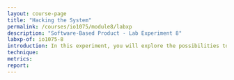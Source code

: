 ```yaml
---
layout: course-page
title: "Hacking the System"
permalink: /courses/io1075/module8/labxp
description: "Software-Based Product - Lab Experiment 8"
labxp-of: io1075-8
introduction: In this experiment, you will explore the possibilities to hack the GoodNight lamp and specify security requirements.
technique:
metrics:
report:
---
```

